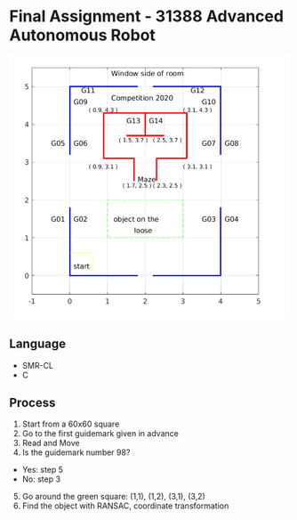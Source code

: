 # Final Assignment - 31388 Advanced Autonomous Robot
![avatar](maze.jpg)
## Language
- SMR-CL
- C
## Process
1. Start from a 60x60 square
2. Go to the first guidemark given in advance
3. Read and Move
4. Is the guidemark number 98?  
- Yes: step 5
- No: step 3
5. Go around the green square: (1,1), (1,2), (3,1), (3,2)
6. Find the object with RANSAC, coordinate transformation
